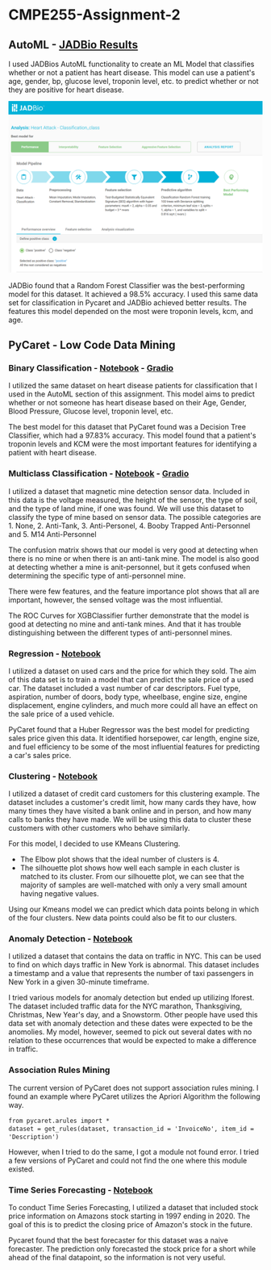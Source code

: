 # CMPE255-Assignment-2

## AutoML - [JADBio Results](https://app.jadbio.com/share/6013d6c6-5a07-4a15-97ee-1840be6671b2/best/overview)
I used JADBios AutoML functionality to create an ML Model that classifies whether or not a patient has heart disease. This model can use a patient's age, gender, bp, glucose level, troponin level, etc. to predict whether or not they are positive  for heart disease.

[![JADBio Results](https://github.com/sjkchang/CMPE255-Assignment-2/blob/master/jadbio-results.PNG)](https://app.jadbio.com/share/6013d6c6-5a07-4a15-97ee-1840be6671b2/best/overview)

JADBio found that a Random Forest Classifier was the best-performing model for this dataset. It achieved a 98.5% accuracy. I used this same data set for classification in Pycaret and JADBio achieved better results. The features this model depended on the most were troponin levels, kcm, and age. 
## PyCaret - Low Code Data Mining
### Binary Classification - [Notebook](https://github.com/sjkchang/CMPE255-Assignment-2/blob/master/notebooks/Assignment2_Classification.ipynb) -  [Gradio](https://651a39c3ad4d19c210.gradio.live/)
I utilized the same dataset on heart disease patients for classification that I used in the AutoML section of this assignment. This model aims to predict whether or not someone has heart disease based on their Age, Gender, Blood Pressure, Glucose level, troponin level, etc. 

The best model for this dataset that PyCaret found was a Decision Tree Classifier, which had a 97.83% accuracy.
This model found that a patient's troponin levels and KCM were the most important features for identifying a patient with heart disease. 

### Multiclass Classification - [Notebook](https://github.com/sjkchang/CMPE255-Assignment-2/blob/master/notebooks/Assignment2_MulticlassClassification.ipynb) - [Gradio](https://da44655efb9c1e0c6d.gradio.live/)
I utilized a dataset that magnetic mine detection sensor data. Included in this data is the voltage measured, the height of the sensor, the type of soil, and the type of land mine, if one was found. We will use this dataset to classify the type of mine based on sensor data. The possible categories are 1. None, 2. Anti-Tank, 3. Anti-Personel, 4. Booby Trapped Anti-Personnel and 5. M14 Anti-Personnel

The confusion matrix shows that our model is very good at detecting when there is no mine or when there is an anti-tank mine. The model is also good at detecting whether a mine is anit-personnel, but it gets confused when determining the specific type of anti-personnel mine.       

There were few features, and the feature importance plot shows that all are important, however, the sensed voltage was the most influential.

The ROC Curves for XGBClassifier further demonstrate that the model is good at detecting no mine and anti-tank mines. And that it has trouble distinguishing between the different types of anti-personnel mines.

### Regression - [Notebook](https://github.com/sjkchang/CMPE255-Assignment-2/blob/master/notebooks/Assignment2_Regression.ipynb)
I utilized a dataset on used cars and the price for which they sold. The aim of this data set is to train a model that can predict the sale price of a used car. The dataset included a vast number of car descriptors. Fuel type, aspiration, number of doors, body type, wheelbase, engine size, engine displacement, engine cylinders, and much more could all have an effect on the sale price of a used vehicle. 

PyCaret found that a Huber Regressor was the best model for predicting sales price given this data. It identified horsepower, car length, engine size, and fuel efficiency to be some of the most influential features for predicting a car's sales price. 

### Clustering - [Notebook](https://github.com/sjkchang/CMPE255-Assignment-2/blob/master/notebooks/Assignment2_Clustering.ipynb)
I utilized a dataset of credit card customers for this clustering example. The dataset includes a customer's credit limit, how many cards they have, how many times they have visited a bank online and in person, and how many calls to banks they have made. We will be using this data to cluster these customers with other customers who behave similarly. 

For this model, I decided to use KMeans Clustering. 
- The Elbow plot shows that the ideal number of clusters is 4. 
- The silhouette plot shows how well each sample in each cluster is matched to its cluster. From our silhouette plot, we can see that the majority of samples are well-matched with only a very small amount having negative values. 

Using our Kmeans model we can predict which data points belong in which of the four clusters. New data points could also be fit to our clusters.

### Anomaly Detection - [Notebook](https://github.com/sjkchang/CMPE255-Assignment-2/blob/master/notebooks/Assignment2_AnomalyDetection.ipynb)
I utilized a dataset that contains the data on traffic in NYC. This can be used to find on which days traffic in New York is abnormal. This dataset includes a timestamp and a value that represents the number of taxi passengers in New York in a given 30-minute timeframe. 

I tried various models for anomaly detection but ended up utilizing Iforest. The dataset included traffic data for the NYC marathon, Thanksgiving, Christmas, New Year's day, and a Snowstorm. Other people have used this data set with anomaly detection and these dates were expected to be the anomolies. My model, however, seemed to pick out several dates with no relation to these occurrences that would be expected to make a difference in traffic. 

### Association Rules Mining
The current version of PyCaret does not support association rules mining. 
I found an example where PyCaret utilizes the Apriori Algorithm the following way. 
```
from pycaret.arules import *
dataset = get_rules(dataset, transaction_id = 'InvoiceNo', item_id = 'Description')
```
However, when I tried to do the same, I got a module not found error. I tried a few versions of PyCaret and could not find the one where this module existed. 

### Time Series Forecasting - [Notebook](https://github.com/sjkchang/CMPE255-Assignment-2/blob/master/notebooks/Assignment_2_Time_Series.ipynb)
To conduct Time Series Forecasting, I utilized a dataset that included stock price information on Amazons stock starting in 1997 ending in 2020. The goal of this is to predict the closing price of Amazon's stock in the future. 

Pycaret found that the best forecaster for this dataset was a naive forecaster. The prediction only forecasted the stock price for a short while ahead of the final datapoint, so the information is not very useful. 

